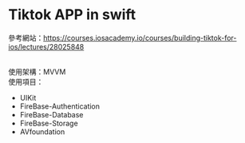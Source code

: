 Tiktok APP in swift
===

參考網站：https://courses.iosacademy.io/courses/building-tiktok-for-ios/lectures/28025848 </br>
 </br>
 
使用架構：MVVM </br>
使用項目：</br>
* UIKit</br>
* FireBase-Authentication</br>
* FireBase-Database</br>
* FireBase-Storage</br>
* AVfoundation</br>
